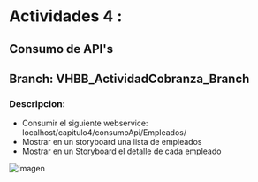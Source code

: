 # Actividades 4 : 
## Consumo de API's


## Branch: VHBB_ActividadCobranza_Branch  

### Descripcion:

- Consumir el siguiente webservice: localhost/capitulo4/consumoApi/Empleados/  
- Mostrar en un storyboard una lista de empleados  
- Mostrar en un Storyboard el detalle de cada empleado  

![imagen](../VHBB_Actividad4ConsumoAPI_Branch/assets/actividad4.gif)  

